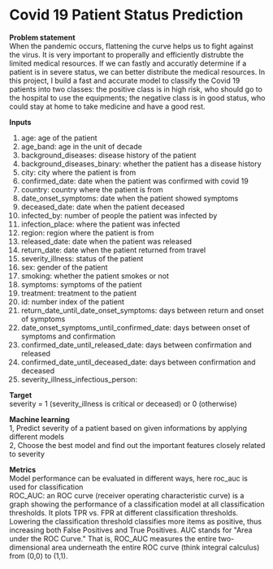 # Covid 19 Patient Status Prediction
**Problem statement**
<br>When the pandemic occurs, flattening the curve helps us to fight against the virus. It is very important to properally and efficiently distrubte the limited medical resources. If we can fastly and accuratly determine if a patient is in severe status, we can better distribute the medical resources. In this project, I build a fast and accurate model to classify the Covid 19 patients into two classes: the positive class is in high risk, who should go to the hospital to use the equipments; the negative class is in good status, who could stay at home to take medicine and have a good rest.

**Inputs**
1. age: age of the patient
2. age_band: age in the unit of decade
3. background_diseases: disease history of the patient
4. background_diseases_binary: whether the patient has a disease history
5. city: city where the patient is from
6. confirmed_date: date when the patient was confirmed with covid 19
7. country: country where the patient is from
8. date_onset_symptoms: date when the patient showed symptoms
9. deceased_date: date when the patient deceased
10. infected_by: number of people the patient was infected by
11. infection_place: where the patient was infected
12. region: region where the patient is from
13. released_date: date when the patient was released
14. return_date: date when the patient returned from travel
15. severity_illness: status of the patient
16. sex: gender of the patient
17. smoking: whether the patient smokes or not
18. symptoms: symptoms of the patient
19. treatment: treatment to the patient
20. id: number index of the patient
21. return_date_until_date_onset_symptoms: days between return and onset of symptoms
22. date_onset_symptoms_until_confirmed_date: days between onset of symptoms and confirmation
23. confirmed_date_until_released_date: days between confirmation and released
24. confirmed_date_until_deceased_date: days between confirmation and deceased
25. severity_illness_infectious_person:

**Target**
<br>severity = 1 (severity_illness is critical or deceased) or 0 (otherwise)

**Machine learning**
<br>1, Predict severity of a patient based on given informations by applying different models
<br>2, Choose the best model and find out the important features closely related to severity

**Metrics**
<br>Model performance can be evaluated in different ways, here roc_auc is used for classification
<br>ROC_AUC: an ROC curve (receiver operating characteristic curve) is a graph showing the performance of a classification model at all classification thresholds. It plots TPR vs. FPR at different classification thresholds. Lowering the classification threshold classifies more items as positive, thus increasing both False Positives and True Positives. AUC stands for "Area under the ROC Curve." That is, ROC_AUC measures the entire two-dimensional area underneath the entire ROC curve (think integral calculus) from (0,0) to (1,1).
